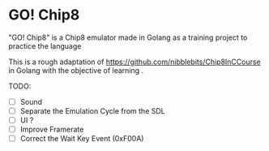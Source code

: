 # GO! Chip8
"GO! Chip8" is a Chip8 emulator made in Golang as a training project to practice the language


This is a rough adaptation of https://github.com/nibblebits/Chip8InCCourse in Golang with the objective of learning .

TODO:
- [ ] Sound
- [ ] Separate the Emulation Cycle from the SDL
- [ ] UI ?
- [ ] Improve Framerate
- [ ] Correct the Wait Key Event (0xF00A)
